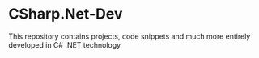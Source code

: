 # CSharp.Net-Dev
This repository contains projects, code snippets and much more entirely developed in C# .NET technology
